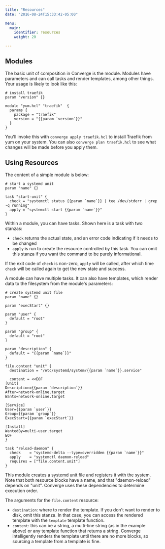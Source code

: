 ```yaml
---
title: "Resources"
date: "2016-08-24T15:33:42-05:00"

menu:
  main:
    identifier: resources
    weight: 20

---
```


## Modules

The basic unit of composition in Converge is the module. Modules have parameters
and can call tasks and render templates, among other things. Your usage is
likely to look like this:

```hcl
# install traefik
param "version" {}

module "yum.hcl" "traefik"  {
  params {
    package = "traefik"
    version = "{{param `version`}}"
  }
}
```

You'll invoke this with `converge apply traefik.hcl` to install Traefik from yum
on your system. You can also `converge plan traefik.hcl` to see what changes
will be made before you apply them.

## Using Resources

The content of a simple module is below:

```hcl
# start a systemd unit
param "name" {}

task "start-unit" {
  check = "systemctl status {{param `name`}} | tee /dev/stderr | grep -q running"
  apply = "systemctl start {{param `name`}}"
}
```

Within a module, you can have tasks. Shown here is a task with two stanzas:

- `check` returns the actual state, and an error code indicating if it needs to
  be changed
- `apply` is run to create the resource controlled by this task. You can omit
  this stanza if you want the command to be purely informational.

If the exit code of `check` is non-zero, `apply` will be called, after which
time `check` will be called again to get the new state and success.

A module can have multiple tasks. It can also have templates, which render data
to the filesystem from the module's parameters:

```hcl
# create systemd unit file
param "name" {}

param "execStart" {}

param "user" {
  default = "root"
}

param "group" {
  default = "root"
}

param "description" {
  default = "{{param `name`}}"
}

file.content "unit" {
  destination = "/etc/systemd/system/{{param `name`}}.service"

  content = <<EOF
[Unit]
Description={{param `description`}}
After=network-online.target
Wants=network-online.target

[Service]
User={{param `user`}}
Group={{param `group`}}
ExecStart={{param `execStart`}}

[Install]
WantedBy=multi-user.target
EOF
}

task "reload-daemon" {
  check    = "systemd-delta --type=overridden {{param `name`}}"
  apply    = "systemctl daemon-reload"
  requires = ["file.content.unit"]
}
```

This module creates a systemd unit file and registers it with the system. Note
that both resource blocks have a name, and that "daemon-reload" depends on
"unit". Converge uses these dependencies to determine execution order.

The arguments for the `file.content` resource:

- `destination`: where to render the template. If you don't want to render to
  disk, omit this stanza. In that case, you can access the rendered template
  with the `template` template function.
- `content`: this can be a string, a multi-line string (as in the example above)
  or any template function that returns a string. Converge intelligently renders
  the template until there are no more blocks, so sourcing a template from a
  template is fine.
